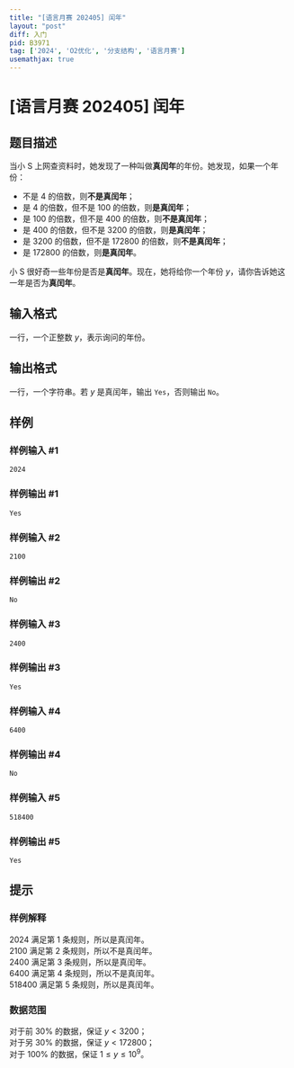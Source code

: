 ```yaml
---
title: "[语言月赛 202405] 闰年"
layout: "post"
diff: 入门
pid: B3971
tag: ['2024', 'O2优化', '分支结构', '语言月赛']
usemathjax: true
---
```


# [语言月赛 202405] 闰年
## 题目描述

当小 S 上网查资料时，她发现了一种叫做**真闰年**的年份。她发现，如果一个年份：

- 不是 $4$ 的倍数，则**不是真闰年**；
- 是 $4$ 的倍数，但不是 $100$ 的倍数，则**是真闰年**；
- 是 $100$ 的倍数，但不是 $400$ 的倍数，则**不是真闰年**；
- 是 $400$ 的倍数，但不是 $3200$ 的倍数，则**是真闰年**；
- 是 $3200$ 的倍数，但不是 $172800$ 的倍数，则**不是真闰年**；
- 是 $172800$ 的倍数，则**是真闰年**。

小 S 很好奇一些年份是否是**真闰年**。现在，她将给你一个年份 $y$，请你告诉她这一年是否为**真闰年**。
## 输入格式

一行，一个正整数 $y$，表示询问的年份。
## 输出格式

一行，一个字符串。若 $y$ 是真闰年，输出 `Yes`，否则输出 `No`。
## 样例

### 样例输入 #1
```
2024
```
### 样例输出 #1
```
Yes
```
### 样例输入 #2
```
2100
```
### 样例输出 #2
```
No
```
### 样例输入 #3
```
2400
```
### 样例输出 #3
```
Yes
```
### 样例输入 #4
```
6400
```
### 样例输出 #4
```
No
```
### 样例输入 #5
```
518400
```
### 样例输出 #5
```
Yes
```
## 提示

### 样例解释

$2024$ 满足第 $1$ 条规则，所以是真闰年。  
$2100$ 满足第 $2$ 条规则，所以不是真闰年。  
$2400$ 满足第 $3$ 条规则，所以是真闰年。  
$6400$ 满足第 $4$ 条规则，所以不是真闰年。  
$518400$ 满足第 $5$ 条规则，所以是真闰年。

### 数据范围

对于前 $30 \%$ 的数据，保证 $y < 3200$；  
对于另 $30 \%$ 的数据，保证 $y < 172800$；  
对于 $100 \%$ 的数据，保证 $1 \leq y \leq 10^9$。
